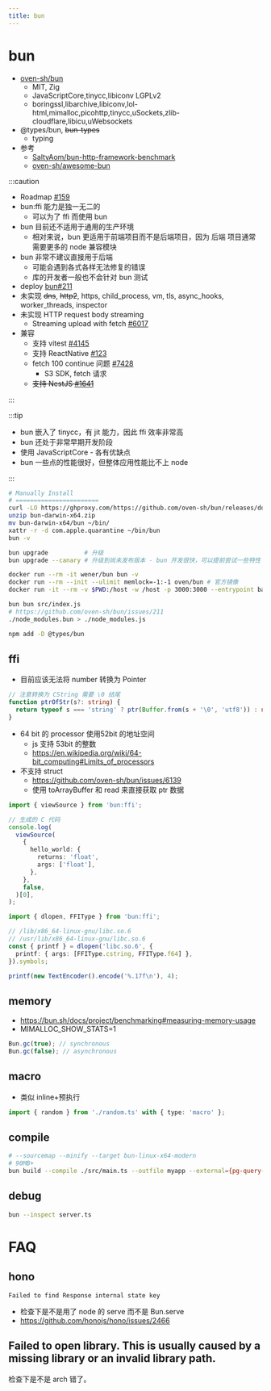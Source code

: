 ```yaml
---
title: bun
---
```


# bun

- [oven-sh/bun](https://github.com/oven-sh/bun)
  - MIT, Zig
  - JavaScriptCore,tinycc,libiconv LGPLv2
  - boringssl,libarchive,libiconv,lol-html,mimalloc,picohttp,tinycc,uSockets,zlib-cloudflare,libicu,uWebsockets
- @types/bun, ~~bun-types~~
  - typing
- 参考
  - [SaltyAom/bun-http-framework-benchmark](https://github.com/SaltyAom/bun-http-framework-benchmark)
  - [oven-sh/awesome-bun](https://github.com/oven-sh/awesome-bun)

:::caution

- Roadmap [#159](https://github.com/oven-sh/bun/issues/159)
- bun:ffi 能力是独一无二的
  - 可以为了 ffi 而使用 bun
- bun 目前还不适用于通用的生产环境
  - 相对来说，bun 更适用于前端项目而不是后端项目，因为 后端 项目通常需要更多的 node 兼容模块
- bun 非常不建议直接用于后端
  - 可能会遇到各式各样无法修复的错误
  - 库的开发者一般也不会针对 bun 测试
- deploy [bun#211](https://github.com/oven-sh/bun/issues/211)
- 未实现 ~~dns~~, ~~http2~~, https, child_process, vm, tls, async_hooks, worker_threads, inspector
- 未实现 HTTP request body streaming
  - Streaming upload with fetch [#6017](https://github.com/oven-sh/bun/issues/6017)
- 兼容
  - 支持 vitest [#4145](https://github.com/oven-sh/bun/issues/4145)
  - 支持 ReactNative [#123](https://github.com/oven-sh/bun/issues/123)
  - fetch 100 continue 问题 [#7428](https://github.com/oven-sh/bun/issues/7428)
    - S3 SDK, fetch 请求
  - ~~支持 NestJS [#1641](https://github.com/oven-sh/bun/issues/1641)~~

:::

:::tip

- bun 嵌入了 tinycc，有 jit 能力，因此 ffi 效率非常高
- bun 还处于非常早期开发阶段
- 使用 JavaScriptCore - 各有优缺点
- bun 一些点的性能很好，但整体应用性能比不上 node

:::

```bash
# Manually Install
# =======================
curl -LO https://ghproxy.com/https://github.com/oven-sh/bun/releases/download/bun-v1.0.29/bun-darwin-x64.zip
unzip bun-darwin-x64.zip
mv bun-darwin-x64/bun ~/bin/
xattr -r -d com.apple.quarantine ~/bin/bun
bun -v

bun upgrade          # 升级
bun upgrade --canary # 升级到尚未发布版本 - bun 开发很快，可以提前尝试一些特性

docker run --rm -it wener/bun bun -v
docker run --rm --init --ulimit memlock=-1:-1 oven/bun # 官方镜像
docker run -it --rm -v $PWD:/host -w /host -p 3000:3000 --entrypoint bash oven/bun:debian
```

```bash
bun bun src/index.js
# https://github.com/oven-sh/bun/issues/211
./node_modules.bun > ./node_modules.js
```

```bash
npm add -D @types/bun
```

## ffi

- 目前应该无法将 number 转换为 Pointer

```ts
// 注意转换为 CString 需要 \0 结尾
function ptrOfStr(s?: string) {
  return typeof s === 'string' ? ptr(Buffer.from(s + '\0', 'utf8')) : null;
}
```

- 64 bit 的 processor 使用52bit 的地址空间
  - js 支持 53bit 的整数
  - https://en.wikipedia.org/wiki/64-bit_computing#Limits_of_processors
- 不支持 struct
  - https://github.com/oven-sh/bun/issues/6139
  - 使用 toArrayBuffer 和 read 来直接获取 ptr 数据

```ts
import { viewSource } from 'bun:ffi';

// 生成的 C 代码
console.log(
  viewSource(
    {
      hello_world: {
        returns: 'float',
        args: ['float'],
      },
    },
    false,
  )[0],
);
```

```ts
import { dlopen, FFIType } from 'bun:ffi';

// /lib/x86_64-linux-gnu/libc.so.6
// /usr/lib/x86_64-linux-gnu/libc.so.6
const { printf } = dlopen('libc.so.6', {
  printf: { args: [FFIType.cstring, FFIType.f64] },
}).symbols;

printf(new TextEncoder().encode('%.17f\n'), 4);
```

## memory

- https://bun.sh/docs/project/benchmarking#measuring-memory-usage
- MIMALLOC_SHOW_STATS=1

```ts
Bun.gc(true); // synchronous
Bun.gc(false); // asynchronous
```

## macro

- 类似 inline+预执行

```ts
import { random } from './random.ts' with { type: 'macro' };
```

## compile

```bash
# --sourcemap --minify --target bun-linux-x64-modern
# 90MB+
bun build --compile ./src/main.ts --outfile myapp --external={pg-query-stream,better-sqlite3,tedious,oracledb,mysql2,sqlite3,mysql} --external=@mikro-orm/{migrations,entity-generator,better-sqlite,sqlite,mariadb,mysql,mongodb,seeder}
```

## debug

```bash
bun --inspect server.ts
```

# FAQ

## hono

```
Failed to find Response internal state key
```

- 检查下是不是用了 node 的 serve 而不是 Bun.serve
- https://github.com/honojs/hono/issues/2466

## Failed to open library. This is usually caused by a missing library or an invalid library path.

检查下是不是 arch 错了。
